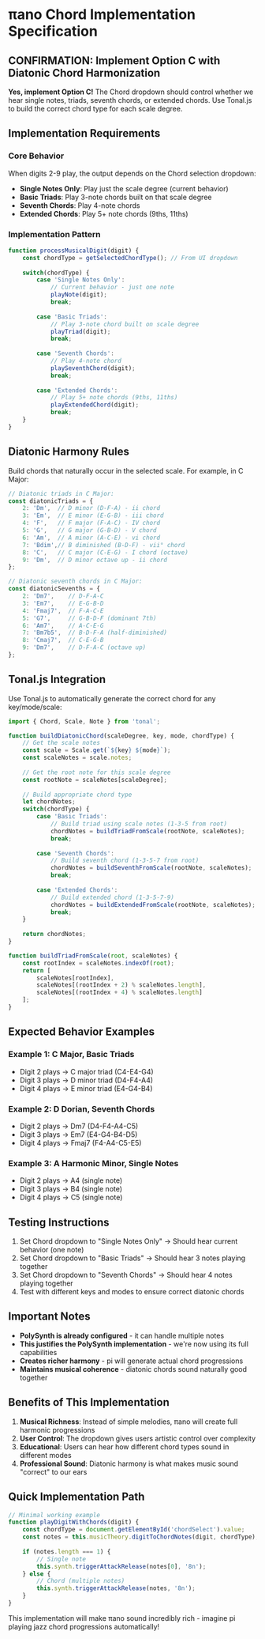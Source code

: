 # πano Chord Implementation Specification

## CONFIRMATION: Implement Option C with Diatonic Chord Harmonization

**Yes, implement Option C!** The Chord dropdown should control whether we hear single notes, triads, seventh chords, or extended chords. Use Tonal.js to build the correct chord type for each scale degree.

## Implementation Requirements

### Core Behavior
When digits 2-9 play, the output depends on the Chord selection dropdown:
- **Single Notes Only**: Play just the scale degree (current behavior)
- **Basic Triads**: Play 3-note chords built on that scale degree
- **Seventh Chords**: Play 4-note chords
- **Extended Chords**: Play 5+ note chords (9ths, 11ths)

### Implementation Pattern

```javascript
function processMusicalDigit(digit) {
    const chordType = getSelectedChordType(); // From UI dropdown
    
    switch(chordType) {
        case 'Single Notes Only':
            // Current behavior - just one note
            playNote(digit);
            break;
            
        case 'Basic Triads':
            // Play 3-note chord built on scale degree
            playTriad(digit);
            break;
            
        case 'Seventh Chords':
            // Play 4-note chord
            playSeventhChord(digit);
            break;
            
        case 'Extended Chords':
            // Play 5+ note chords (9ths, 11ths)
            playExtendedChord(digit);
            break;
    }
}
```

## Diatonic Harmony Rules

Build chords that naturally occur in the selected scale. For example, in C Major:

```javascript
// Diatonic triads in C Major:
const diatonicTriads = {
    2: 'Dm',  // D minor (D-F-A) - ii chord
    3: 'Em',  // E minor (E-G-B) - iii chord
    4: 'F',   // F major (F-A-C) - IV chord
    5: 'G',   // G major (G-B-D) - V chord
    6: 'Am',  // A minor (A-C-E) - vi chord
    7: 'Bdim',// B diminished (B-D-F) - vii° chord
    8: 'C',   // C major (C-E-G) - I chord (octave)
    9: 'Dm',  // D minor octave up - ii chord
};

// Diatonic seventh chords in C Major:
const diatonicSevenths = {
    2: 'Dm7',    // D-F-A-C
    3: 'Em7',    // E-G-B-D
    4: 'Fmaj7',  // F-A-C-E
    5: 'G7',     // G-B-D-F (dominant 7th)
    6: 'Am7',    // A-C-E-G
    7: 'Bm7b5',  // B-D-F-A (half-diminished)
    8: 'Cmaj7',  // C-E-G-B
    9: 'Dm7',    // D-F-A-C (octave up)
};
```

## Tonal.js Integration

Use Tonal.js to automatically generate the correct chord for any key/mode/scale:

```javascript
import { Chord, Scale, Note } from 'tonal';

function buildDiatonicChord(scaleDegree, key, mode, chordType) {
    // Get the scale notes
    const scale = Scale.get(`${key} ${mode}`);
    const scaleNotes = scale.notes;
    
    // Get the root note for this scale degree
    const rootNote = scaleNotes[scaleDegree];
    
    // Build appropriate chord type
    let chordNotes;
    switch(chordType) {
        case 'Basic Triads':
            // Build triad using scale notes (1-3-5 from root)
            chordNotes = buildTriadFromScale(rootNote, scaleNotes);
            break;
            
        case 'Seventh Chords':
            // Build seventh chord (1-3-5-7 from root)
            chordNotes = buildSeventhFromScale(rootNote, scaleNotes);
            break;
            
        case 'Extended Chords':
            // Build extended chord (1-3-5-7-9)
            chordNotes = buildExtendedFromScale(rootNote, scaleNotes);
            break;
    }
    
    return chordNotes;
}

function buildTriadFromScale(root, scaleNotes) {
    const rootIndex = scaleNotes.indexOf(root);
    return [
        scaleNotes[rootIndex],
        scaleNotes[(rootIndex + 2) % scaleNotes.length],
        scaleNotes[(rootIndex + 4) % scaleNotes.length]
    ];
}
```

## Expected Behavior Examples

### Example 1: C Major, Basic Triads
- Digit 2 plays → C major triad (C4-E4-G4)
- Digit 3 plays → D minor triad (D4-F4-A4)
- Digit 4 plays → E minor triad (E4-G4-B4)

### Example 2: D Dorian, Seventh Chords
- Digit 2 plays → Dm7 (D4-F4-A4-C5)
- Digit 3 plays → Em7 (E4-G4-B4-D5)
- Digit 4 plays → Fmaj7 (F4-A4-C5-E5)

### Example 3: A Harmonic Minor, Single Notes
- Digit 2 plays → A4 (single note)
- Digit 3 plays → B4 (single note)
- Digit 4 plays → C5 (single note)

## Testing Instructions

1. Set Chord dropdown to "Single Notes Only" → Should hear current behavior (one note)
2. Set Chord dropdown to "Basic Triads" → Should hear 3 notes playing together
3. Set Chord dropdown to "Seventh Chords" → Should hear 4 notes playing together
4. Test with different keys and modes to ensure correct diatonic chords

## Important Notes

- **PolySynth is already configured** - it can handle multiple notes
- **This justifies the PolySynth implementation** - we're now using its full capabilities
- **Creates richer harmony** - pi will generate actual chord progressions
- **Maintains musical coherence** - diatonic chords sound naturally good together

## Benefits of This Implementation

1. **Musical Richness**: Instead of simple melodies, πano will create full harmonic progressions
2. **User Control**: The dropdown gives users artistic control over complexity
3. **Educational**: Users can hear how different chord types sound in different modes
4. **Professional Sound**: Diatonic harmony is what makes music sound "correct" to our ears

## Quick Implementation Path

```javascript
// Minimal working example
function playDigitWithChords(digit) {
    const chordType = document.getElementById('chordSelect').value;
    const notes = this.musicTheory.digitToChordNotes(digit, chordType);
    
    if (notes.length === 1) {
        // Single note
        this.synth.triggerAttackRelease(notes[0], '8n');
    } else {
        // Chord (multiple notes)
        this.synth.triggerAttackRelease(notes, '8n');
    }
}
```

This implementation will make πano sound incredibly rich - imagine pi playing jazz chord progressions automatically!